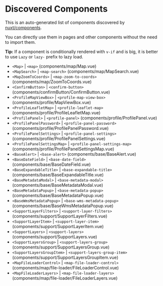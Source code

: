 # Discovered Components

This is an auto-generated list of components discovered by [nuxt/components](https://github.com/nuxt/components).

You can directly use them in pages and other components without the need to import them.

**Tip:** If a component is conditionally rendered with `v-if` and is big, it is better to use `Lazy` or `lazy-` prefix to lazy load.

- `<Map>` | `<map>` (components/map/Map.vue)
- `<MapSearch>` | `<map-search>` (components/map/MapSearch.vue)
- `<MapZoomToCoords>` | `<map-zoom-to-coords>` (components/map/ZoomToCoords.vue)
- `<ConfirmButton>` | `<confirm-button>` (components/confirmButton/ConfirmButton.vue)
- `<ProfileMapViewBox>` | `<profile-map-view-box>` (components/profile/MapViewBox.vue)
- `<ProfileLeafletMap>` | `<profile-leaflet-map>` (components/profile/ProfileLeafletMap.vue)
- `<ProfilePanel>` | `<profile-panel>` (components/profile/ProfilePanel.vue)
- `<ProfilePanelPassword>` | `<profile-panel-password>` (components/profile/ProfilePanelPassword.vue)
- `<ProfilePanelSettings>` | `<profile-panel-settings>` (components/profile/ProfilePanelSettings.vue)
- `<ProfilePanelSettingsMap>` | `<profile-panel-settings-map>` (components/profile/ProfilePanelSettingsMap.vue)
- `<BaseAlert>` | `<base-alert>` (components/base/BaseAlert.vue)
- `<BaseDateField>` | `<base-date-field>` (components/base/BaseDateField.vue)
- `<BaseExpandableTitle>` | `<base-expandable-title>` (components/base/BaseExpandableTitle.vue)
- `<BaseMetadataModal>` | `<base-metadata-modal>` (components/base/BaseMetadataModal.vue)
- `<BaseMetadataPopup>` | `<base-metadata-popup>` (components/base/BaseMetadataPopup.vue)
- `<BaseWmsMetadataPopup>` | `<base-wms-metadata-popup>` (components/base/BaseWmsMetadataPopup.vue)
- `<SupportLayerFilters>` | `<support-layer-filters>` (components/support/SupportLayerFilters.vue)
- `<SupportLayerItem>` | `<support-layer-item>` (components/support/SupportLayerItem.vue)
- `<SupportLayers>` | `<support-layers>` (components/support/SupportLayers.vue)
- `<SupportLayersGroup>` | `<support-layers-group>` (components/support/SupportLayersGroup.vue)
- `<SupportLayersGroupItem>` | `<support-layers-group-item>` (components/support/SupportLayersGroupItem.vue)
- `<MapFileLoaderControl>` | `<map-file-loader-control>` (components/map/file-loader/FileLoaderControl.vue)
- `<MapFileLoaderLayers>` | `<map-file-loader-layers>` (components/map/file-loader/FileLoaderLayers.vue)
